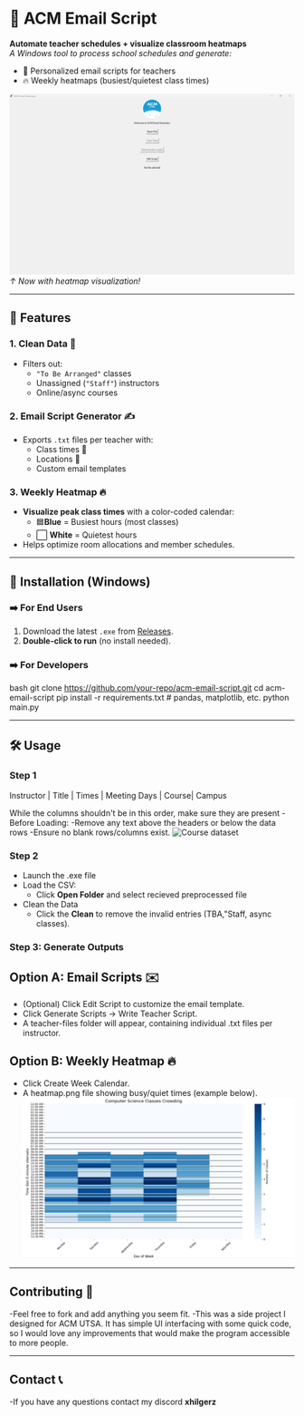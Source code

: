 # 📧 ACM Email Script

**Automate teacher schedules + visualize classroom heatmaps**  
*A Windows tool to process school schedules and generate:*
- 📨 Personalized email scripts for teachers  
- 🔥 Weekly heatmaps (busiest/quietest class times)  

![Program Preview](images/ACM_email_generator.png)  
*↑ Now with heatmap visualization!*

---

## 🌟 Features

### 1. **Clean Data** 🧹
- Filters out:  
  - `"To Be Arranged"` classes  
  - Unassigned (`"Staff"`) instructors  
  - Online/async courses  

### 2. **Email Script Generator** ✍️
- Exports `.txt` files per teacher with:  
  - Class times 📅  
  - Locations 🏫  
  - Custom email templates  

### 3. **Weekly Heatmap** 🔥  
- **Visualize peak class times** with a color-coded calendar:  
  - 🟦**Blue** = Busiest hours (most classes)  
  - ⬜ **White** = Quietest hours  
- Helps optimize room allocations and member schedules.  

---

## 💾 Installation (Windows)

### ➡️ For End Users
1. Download the latest `.exe` from [Releases](https://github.com/your-repo/acm-email-script/releases).  
2. **Double-click to run** (no install needed).  

### ➡️ For Developers
bash
git clone https://github.com/your-repo/acm-email-script.git
cd acm-email-script
pip install -r requirements.txt  # pandas, matplotlib, etc.
python main.py 

---

## 🛠️ Usage

### Step 1
Instructor | Title | Times | Meeting Days | Course| Campus

While the columns shouldn't be in this order, make sure they are present
-Before Loading:
  -Remove any text above the headers or below the data rows
  -Ensure no blank rows/columns exist.
![Course dataset](images/Editing_dataset.gif)  

### Step 2
- Launch the .exe file
- Load the CSV:
  - Click **Open Folder** and select recieved preprocessed file
- Clean the Data
  - Click the **Clean** to remove the invalid entries (TBA,"Staff, async classes).

### Step 3: Generate Outputs

## Option A: Email Scripts ✉️
- (Optional) Click Edit Script to customize the email template.
- Click Generate Scripts → Write Teacher Script.
- A teacher-files folder will appear, containing individual .txt files per instructor.

## Option B: Weekly Heatmap 🔥
- Click Create Week Calendar.
- A heatmap.png file showing busy/quiet times (example below).
![heatmap](images/heatmap_example.png)

---

## Contributing 🤝
-Feel free to fork and add anything you seem fit. 
-This was a side project I designed for ACM UTSA. It has simple UI interfacing with some quick code, so I would love any improvements that would make the program accessible to more people.

---

## Contact 📞
-If you have any questions contact my discord **xhilgerz**
